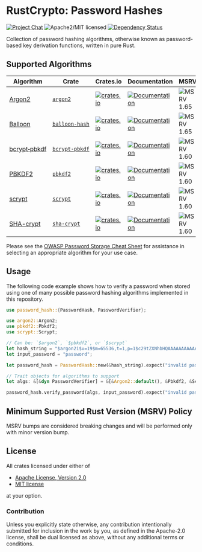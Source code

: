 # RustCrypto: Password Hashes

[![Project Chat][chat-image]][chat-link]
![Apache2/MIT licensed][license-image]
[![Dependency Status][deps-image]][deps-link]

Collection of password hashing algorithms, otherwise known as password-based key derivation functions, written in pure Rust.

## Supported Algorithms

| Algorithm      | Crate            | Crates.io                                                                                              | Documentation | MSRV                    |
|----------------|------------------|--------------------------------------------------------------------------------------------------------|---------------|-------------------------|
| [Argon2]       | [`argon2`]       | [![crates.io](https://img.shields.io/crates/v/argon2.svg)](https://crates.io/crates/argon2)            | [![Documentation](https://docs.rs/argon2/badge.svg)](https://docs.rs/argon2) | ![MSRV 1.65][msrv-1.65] |
| [Balloon]      | [`balloon‑hash`] | [![crates.io](https://img.shields.io/crates/v/balloon-hash.svg)](https://crates.io/crates/balloon-hash) | [![Documentation](https://docs.rs/balloon-hash/badge.svg)](https://docs.rs/balloon-hash) | ![MSRV 1.65][msrv-1.65] |
| [bcrypt‑pbkdf] | [`bcrypt‑pbkdf`] | [![crates.io](https://img.shields.io/crates/v/bcrypt-pbkdf.svg)](https://crates.io/crates/bcrypt-pbkdf) | [![Documentation](https://docs.rs/bcrypt-pbkdf/badge.svg)](https://docs.rs/bcrypt-pbkdf) | ![MSRV 1.60][msrv-1.60] |
| [PBKDF2]       | [`pbkdf2`]       | [![crates.io](https://img.shields.io/crates/v/pbkdf2.svg)](https://crates.io/crates/pbkdf2)            | [![Documentation](https://docs.rs/pbkdf2/badge.svg)](https://docs.rs/pbkdf2) | ![MSRV 1.60][msrv-1.60] |
| [scrypt]       | [`scrypt`]       | [![crates.io](https://img.shields.io/crates/v/scrypt.svg)](https://crates.io/crates/scrypt)            | [![Documentation](https://docs.rs/scrypt/badge.svg)](https://docs.rs/scrypt) | ![MSRV 1.60][msrv-1.60] |
| [SHA-crypt]    | [`sha‑crypt`]    | [![crates.io](https://img.shields.io/crates/v/sha-crypt.svg)](https://crates.io/crates/sha-crypt)      | [![Documentation](https://docs.rs/sha-crypt/badge.svg)](https://docs.rs/sha-crypt) | ![MSRV 1.60][msrv-1.60] |

Please see the [OWASP Password Storage Cheat Sheet] for assistance in selecting an appropriate algorithm for your use case.

## Usage

The following code example shows how to verify a password when stored using one
of many possible password hashing algorithms implemented in this repository.

```rust
use password_hash::{PasswordHash, PasswordVerifier};

use argon2::Argon2;
use pbkdf2::Pbkdf2;
use scrypt::Scrypt;

// Can be: `$argon2`, `$pbkdf2`, or `$scrypt`
let hash_string = "$argon2i$v=19$m=65536,t=1,p=1$c29tZXNhbHQAAAAAAAAAAA$+r0d29hqEB0yasKr55ZgICsQGSkl0v0kgwhd+U3wyRo";
let input_password = "password";

let password_hash = PasswordHash::new(&hash_string).expect("invalid password hash");

// Trait objects for algorithms to support
let algs: &[&dyn PasswordVerifier] = &[&Argon2::default(), &Pbkdf2, &Scrypt];

password_hash.verify_password(algs, input_password).expect("invalid password");
```

## Minimum Supported Rust Version (MSRV) Policy

MSRV bumps are considered breaking changes and will be performed only with minor version bump.

## License

All crates licensed under either of

 * [Apache License, Version 2.0](http://www.apache.org/licenses/LICENSE-2.0)
 * [MIT license](http://opensource.org/licenses/MIT)

at your option.

### Contribution

Unless you explicitly state otherwise, any contribution intentionally submitted for inclusion in the work by you, as defined in the Apache-2.0 license, shall be dual licensed as above, without any additional terms or conditions.

[//]: # (badges)

[chat-image]: https://img.shields.io/badge/zulip-join_chat-blue.svg
[chat-link]: https://rustcrypto.zulipchat.com/#narrow/stream/260046-password-hashes
[license-image]: https://img.shields.io/badge/license-Apache2.0/MIT-blue.svg
[deps-image]: https://deps.rs/repo/github/RustCrypto/password-hashes/status.svg
[deps-link]: https://deps.rs/repo/github/RustCrypto/password-hashes
[msrv-1.60]: https://img.shields.io/badge/rustc-1.60.0+-blue.svg
[msrv-1.65]: https://img.shields.io/badge/rustc-1.65.0+-blue.svg

[//]: # (crates)

[`argon2`]: ./argon2
[`balloon‑hash`]: ./balloon-hash
[`bcrypt‑pbkdf`]: ./bcrypt-pbkdf
[`pbkdf2`]: ./pbkdf2
[`scrypt`]: ./scrypt
[`sha‑crypt`]: ./sha-crypt

[//]: # (general links)

[Argon2]: https://en.wikipedia.org/wiki/Argon2
[Balloon]: https://en.wikipedia.org/wiki/Balloon_hashing
[bcrypt‑pbkdf]: https://flak.tedunangst.com/post/bcrypt-pbkdf
[PBKDF2]: https://en.wikipedia.org/wiki/PBKDF2
[scrypt]: https://en.wikipedia.org/wiki/Scrypt
[SHA-crypt]: https://www.akkadia.org/drepper/SHA-crypt.txt
[OWASP Password Storage Cheat Sheet]: https://cheatsheetseries.owasp.org/cheatsheets/Password_Storage_Cheat_Sheet.html
